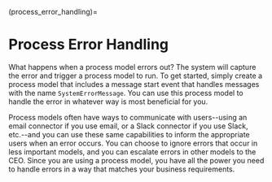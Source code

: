 (process_error_handling)=
# Process Error Handling

What happens when a process model errors out?
The system will capture the error and trigger a process model to run.
To get started, simply create a process model that includes a message start event that handles messages with the name `SystemErrorMessage`.
You can use this process model to handle the error in whatever way is most beneficial for you.

Process models often have ways to communicate with users--using an email connector if you use email, or a Slack connector if you use Slack, etc.--and you can use these same capabilities to inform the appropriate users when an error occurs.
You can choose to ignore errors that occur in less important models, and you can escalate errors in other models to the CEO.
Since you are using a process model, you have all the power you need to handle errors in a way that matches your business requirements.

```{tags} explanation, debugging_diagrams
```
